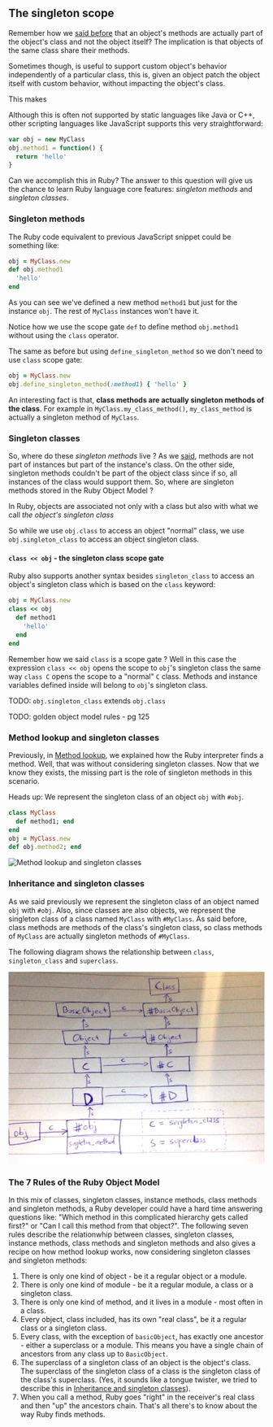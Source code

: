 
<i id="the-singleton-scope"></i>

## The singleton scope

Remember how we [said before](#methods) that an object's methods are actually part of the object's class and not the object itself? The implication is that objects of the same class share their methods. 

Sometimes though, is useful to support custom object's behavior independently of a particular class, this is, given an object patch the object itself with custom behavior, without impacting the object's class. 

This makes 

Although this is often not supported by static languages like Java or C++, other scripting languages like JavaScript supports this very straightforward:

<!-- belong to an object class not to the object itself, then all instances of a class are not part of instances but part of the instance's class. -->

<!-- This section describe how Ruby's solves this problemsingleton methods and singleton classes a Ruby way of defining per-object custom behavior. -->


<!-- Until now, objects of the same class have the same methods since methods are defined at the class level.  -->
<!-- If you came from other scripting languages, such as JavaScript, then you know it's possible to define new methods to a single object without affecting its class as simply as: -->

```js
var obj = new MyClass
obj.method1 = function() { 
  return 'hello' 
}
```

Can we accomplish this in Ruby? The answer to this question will give us the chance to learn Ruby language core features: *singleton methods* and *singleton classes*.

<i id="singleton-methods"></i>

### Singleton methods

The Ruby code equivalent to previous JavaScript snippet could be something like:

```rb
obj = MyClass.new
def obj.method1
  'hello'
end
```

As you can see we've defined a new method `method1` but just for the instance `obj`. The rest of `MyClass` instances won't have it.

Notice how we use the scope gate `def` to define method `obj.method1` without using the `class` operator. 
<!-- We already made something similar when we used `def self.my_method` to define class methods, but this time we use `obj` instead of `self` - both `self` and `obj` are objects and we can use the same synyax without scope gate `class` to define  -->

The same as before but using `define_singleton_method` so we don't need to use `class` scope gate:

```rb
obj = MyClass.new
obj.define_singleton_method(:method1) { 'hello' }
```

An interesting fact is that, **class methods are actually singleton methods of the class**. For example in `MyClass.my_class_method()`, `my_class_method` is actually a singleton method of `MyClass`.

<i id="singleton-classes"></i>

### Singleton classes

So, where do these *singleton methods* live ? As we [said](#methods), methods are not part of instances but part of the instance's class. On the other side, singleton methods couldn't be part of the object class since if so, all instances of the class would support them. So, where are singleton methods stored in the Ruby Object Model ? 

In Ruby, objects are associated not only with a class but also with what we call *the object's singleton class*

<!-- When you ask an object for its class, Ruby, doesn't always tell you the whole truth. Instead of the class that you see, an object can have its own special hidden class. That's called the *singleton class* of the object. (Also called the *metaclass* or the *eigenclass*). -->
So while we use `obj.class` to access an object "normal" class, we use `obj.singleton_class` to access an object singleton class. 

#### `class << obj` - the singleton class scope gate

Ruby also supports another syntax besides `singleton_class` to access an object's singleton class which is based on the `class` keyword:

<!-- (BTW, before Ruby TODO.TODO this was the only way to access an object singleton class):  -->

```rb
obj = MyClass.new
class << obj
  def method1
    'hello'
  end
end
```

Remember how we said `class` is a scope gate ? Well in this case the expression `class << obj` opens the scope to `obj`'s singleton class the same way `class C` opens the scope to a "normal" `C` class. Methods and instance variables defined inside will belong to `obj`'s singleton class. 

<!-- TODO: singleton class notation (obj - MyClass, #obj) - #obj represents the singleton class of object `obj` -->

TODO: `obj.singleton_class` extends `obj.class`

TODO: golden object model rules - pg 125


### Method lookup and singleton classes

Previously, in [Method lookup](#method-lookup), we explained how the Ruby interpreter finds a method. Well, that was without considering singleton classes. Now that we know they exists, the missing part is the role of singleton methods in this scenario. 

Heads up: We represent the singleton class of an object `obj` with `#obj`.

```rb
class MyClass
  def method1; end
end
obj = MyClass.new
def obj.method2; end
```

![Method lookup and singleton classes](diagrams/method-lookup-singleton-class.png)



<i id="inheritance-and-singleton-classes"></i>

### Inheritance and singleton classes

As we said previously we represent the singleton class of an object named `obj` with `#obj`. Also, since classes are also objects, we represent the singleton class of a class named `MyClass` with `#MyClass`. As said before, class methods are methods of the class's singleton class, so class methods of `MyClass` are actually singleton methods of `#MyClass`. 

The following diagram shows the relationship between `class`, `singleton_class` and `superclass`.

![Singleton classes and superclass](diagrams/singleton_class-superclass.jpg)


### The 7 Rules of the Ruby Object Model

In this mix of classes, singleton classes, instance methods, class methods and singleton methods, a Ruby developer could have a hard time answering questions like: "Which method in this complicated hierarchy gets called first?" or "Can I call this method from that object?". The following seven rules describe the relationwhip between classes, singleton classes, instance methods, class methods and singleton methods and also gives a recipe on how method lookup works, now considering singleton classes and singleton methods:

 1. There is only one kind of object - be it a regular object or a module.
 2. There is only one kind of module - be it a regular module, a class or a singleton class. 
 3. There is only one kind of method, and it lives in a module - most often in a class.
 4. Every object, class included, has its own "real class", be it a regular class or a singleton class. 
 5. Every class, with the exception of `basicObject`, has exactly one ancestor - either a superclass or a module. This means you have a single chain of ancestors from any class up to `BasicObject`.
 6. The superclass of a singleton class of an object is the object's class. The superclass of the singleton class of a class is the singleton class of the class's superclass. (Yes, it sounds like a tongue twister, we tried to describe this in [Inheritance and singleton classes](#inheritance-and-singleton-classes)).
 7. When you call a method, Ruby goes "right" in the receiver's real class and then "up" the ancestors chain. That's all there's to know about the way Ruby finds methods. 

<div class="page-break"></div>





